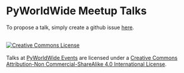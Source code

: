 # PyWorldWide Meetup Talks

To propose a talk, simply create a github issue [here][new-talk-proposal].

<br />
<a rel="license" href="http://creativecommons.org/licenses/by-nc-sa/4.0/"><img alt="Creative Commons License" style="border-width:0" src="https://i.creativecommons.org/l/by-nc-sa/4.0/88x31.png" /></a><br /><br /><span xmlns:dct="http://purl.org/dc/terms/" href="http://purl.org/dc/dcmitype/MovingImage" property="dct:title" rel="dct:type">Talks</span> at <a xmlns:cc="http://creativecommons.org/ns#" href="https://pyworldwide.org" property="cc:attributionName" rel="cc:attributionURL">PyWorldWide Events</a> are licensed under a <a rel="license" href="http://creativecommons.org/licenses/by-nc-sa/4.0/">Creative Commons Attribution-Non Commercial-ShareAlike 4.0 International License</a>.

[new-talk-proposal]: https://github.com/pyworldwide/talks/issues/new?labels=proposal&template=talk-proposal.yaml

